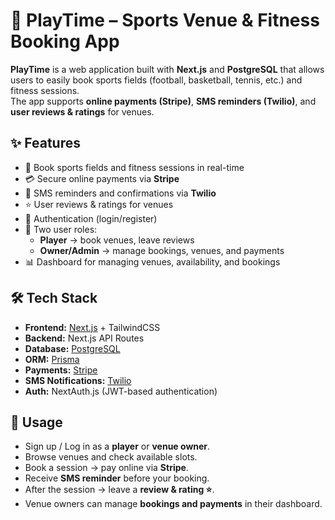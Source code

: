 # 🏀 PlayTime – Sports Venue & Fitness Booking App

**PlayTime** is a web application built with **Next.js** and **PostgreSQL** that allows users to easily book sports fields (football, basketball, tennis, etc.) and fitness sessions.  
The app supports **online payments (Stripe)**, **SMS reminders (Twilio)**, and **user reviews & ratings** for venues.  


## ✨ Features

- 📅 Book sports fields and fitness sessions in real-time  
- 💳 Secure online payments via **Stripe**  
- 📲 SMS reminders and confirmations via **Twilio**  
- ⭐ User reviews & ratings for venues  
- 🔑 Authentication (login/register)  
- 👥 Two user roles:  
  - **Player** → book venues, leave reviews  
  - **Owner/Admin** → manage bookings, venues, and payments  
- 📊 Dashboard for managing venues, availability, and bookings  


## 🛠️ Tech Stack

- **Frontend:** [Next.js](https://nextjs.org/) + TailwindCSS  
- **Backend:** Next.js API Routes  
- **Database:** [PostgreSQL](https://www.postgresql.org/)  
- **ORM:** [Prisma](https://www.prisma.io/)  
- **Payments:** [Stripe](https://stripe.com/)  
- **SMS Notifications:** [Twilio](https://www.twilio.com/)  
- **Auth:** NextAuth.js (JWT-based authentication)  


## 📖 Usage

- Sign up / Log in as a **player** or **venue owner**.  
- Browse venues and check available slots.  
- Book a session → pay online via **Stripe**.  
- Receive **SMS reminder** before your booking.  
- After the session → leave a **review & rating ⭐**.  
- Venue owners can manage **bookings and payments** in their dashboard.

